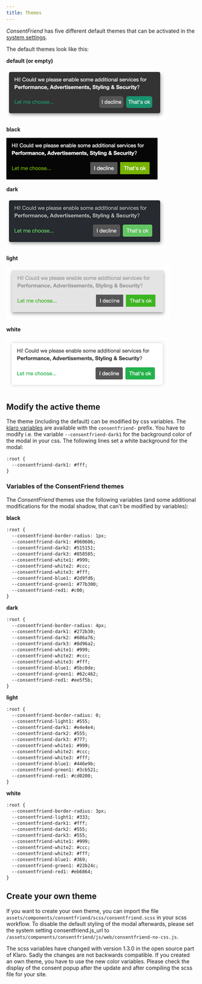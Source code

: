 ```yaml
---
title: Themes 
---
```


_ConsentFriend_ has five different default themes that can be activated in the
[system settings](04_System_Settings.md).

The default themes look like this:

**default (or empty)**

![Default Theme](img/default.png)

**black**

![Black Theme](img/black.png)

**dark**

![Dark Theme](img/dark.png)

**light**

![Light Theme](img/light.png)

**white**

![White Theme](img/white.png)

## Modify the active theme

The theme (including the default) can be modified by css variables. The [klaro
variables](https://github.com/kiprotect/klaro/blob/master/src/scss/vars.scss#L71-L113)
are available with the `consentfriend-` prefix. You have to modify i.e. the
variable `--consentfriend-dark1` for the background color of the modal in your
css. The following lines set a white background for the modal:

```
:root {
  --consentfriend-dark1: #fff;
}
```

### Variables of the ConsentFriend themes

The _ConsentFriend_ themes use the following variables (and some additional
modifications for the modal shadow, that can't be modified by variables):

**black**

```
:root {
  --consentfriend-border-radius: 1px;
  --consentfriend-dark1: #060606;
  --consentfriend-dark2: #515151;
  --consentfriend-dark3: #858585;
  --consentfriend-white1: #999;
  --consentfriend-white2: #ccc;
  --consentfriend-white3: #fff;
  --consentfriend-blue1: #2d9fd6;
  --consentfriend-green1: #77b300;
  --consentfriend-red1: #c00;
}
```

**dark**

```
:root {
  --consentfriend-border-radius: 4px;
  --consentfriend-dark1: #272b30;
  --consentfriend-dark2: #606a76;
  --consentfriend-dark3: #8d96a2;
  --consentfriend-white1: #999;
  --consentfriend-white2: #ccc;
  --consentfriend-white3: #fff;
  --consentfriend-blue1: #5bc0de;
  --consentfriend-green1: #62c462;
  --consentfriend-red1: #ee5f5b;
}
```

**light**

```
:root {
  --consentfriend-border-radius: 0;
  --consentfriend-light1: #555;
  --consentfriend-dark1: #e4e4e4;
  --consentfriend-dark2: #555;
  --consentfriend-dark3: #777;
  --consentfriend-white1: #999;
  --consentfriend-white2: #ccc;
  --consentfriend-white3: #fff;
  --consentfriend-blue1: #446e9b;
  --consentfriend-green1: #3cb521;
  --consentfriend-red1: #cd0200;
}
```

**white**

```
:root {
  --consentfriend-border-radius: 3px;
  --consentfriend-light1: #333;
  --consentfriend-dark1: #fff;
  --consentfriend-dark2: #555;
  --consentfriend-dark3: #555;
  --consentfriend-white1: #999;
  --consentfriend-white2: #ccc;
  --consentfriend-white3: #fff;
  --consentfriend-blue1: #369;
  --consentfriend-green1: #22b24c;
  --consentfriend-red1: #eb6864;
}
```

## Create your own theme

If you want to create your own theme, you can import the file
`assets/components/consentfriend/scss/consentfriend.scss` in your scss workflow.
To disable the default styling of the modal afterwards, please set the system
setting consentfriend.js_url to
`/assets/components/consentfriend/js/web/consentfriend-no-css.js`.

The scss variables have changed with version 1.3.0 in the open source part of
Klaro. Sadly the changes are not backwards compatible. If you created an own
theme, you have to use the new color variables. Please check the display of the
consent popup after the update and after compiling the scss file for your site.

